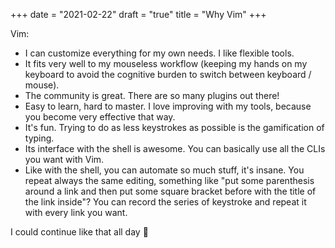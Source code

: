 +++
date = "2021-02-22"
draft = "true"
title = "Why Vim"
+++

Vim:

* I can customize everything for my own needs. I like flexible tools.
* It fits very well to my mouseless workflow (keeping my hands on my keyboard to avoid the cognitive burden to switch between keyboard / mouse).
* The community is great. There are so many plugins out there!
* Easy to learn, hard to master. I love improving with my tools, because you become very effective that way.
* It's fun. Trying to do as less keystrokes as possible is the gamification of typing.
* Its interface with the shell is awesome. You can basically use all the CLIs you want with Vim.
* Like with the shell, you can automate so much stuff, it's insane. You repeat always the same editing, something like "put some parenthesis around a link and then put some square bracket before with the title of the link inside"? You can record the series of keystroke and repeat it with every link you want.

I could continue like that all day 🥰
